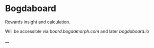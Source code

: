# Bogdaboard

Rewards insight and calculation.

Will be accessible via _board.bogdamorph.com_ and later _bogdaboard.io_

__
